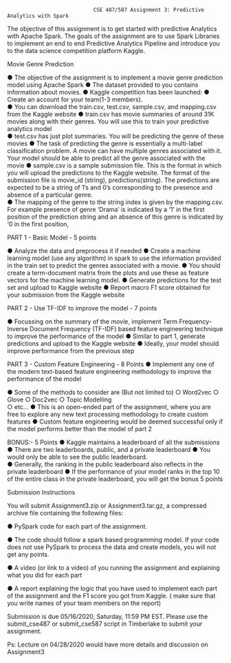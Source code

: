                                 CSE 487/587 Assignment 3: Predictive Analytics with Spark 
 
 
The objective of this assignment is to get started with predictive Analytics with Apache Spark. The goals of the assignment are to use Spark Libraries to implement an end to end Predictive Analytics Pipeline and introduce you to the data science competition platform Kaggle. 
 
 
Movie Genre Prediction 
 
●	The objective of the assignment is to implement a movie genre prediction model using Apache Spark 
●	The dataset provided to you contains information about movies.
●		Kaggle competition has been launched:
●		Create an account for your team(1-3 members).  
●	You can download the train.csv, test.csv, sample.csv, and mapping.csv from the Kaggle website 
●	train.csv has movie summaries of around 31K movies along with their genres. You will use this to train your predictive analytics model  
●	test.csv has just plot summaries. You will be predicting the genre of these movies 
●	The task of predicting the genre is essentially a multi-label classification problem. A movie can have multiple genres associated with it. Your model should be able to predict all the genre associated with the movie 
●	sample.csv is a sample submission file. This is the format in which you will upload the predictions to the Kaggle website. The format of the submission file is movie_id (string), predictions(string). The predictions are expected to be a string of 1’s and 0’s corresponding to the presence and absence of a particular genre.  
●	The mapping of the genre to the string index is given by the mapping.csv. For example presence of genre ‘Drama’ is indicated by a ‘1’ in the first position of the prediction string and an absence of this genre is indicated by ‘0 in the first position, 
 
 
PART 1 - Basic Model -  5 points  
 
●	Analyze the data and preprocess it if needed 
●	Create a machine learning model (use any algorithm) in spark to use the information provided in the train set to predict the genres associated with a movie. 
●	You should create a term-document matrix from the plots and use these as feature vectors for the machine learning model. 
●	Generate predictions for the test set and upload to Kaggle website 
●	Report macro F1 score obtained for your submission from the Kaggle website 
 
 
PART 2 - Use TF-IDF to improve the model - 7 points 
 
●	Focussing on the summary of the movie, implement Term Frequency-Inverse Document Frequency (TF-IDF)  based feature engineering technique to improve the performance of the model 
●	Similar to part 1, generate predictions and upload to the Kaggle website 
●	Ideally, your model should improve performance from the previous step 
 
 
PART 3 - Custom Feature Engineering - 8 Points 
●	Implement any one of the modern text-based feature engineering methodology to improve the performance of the model 
 
●	Some of the methods to consider are (But not limited to) 
	○	Word2vec 
	○	Glove 
	○	Doc2vec 
	○	Topic Modelling  
	○	etc… 
●	This is an open-ended part of the assignment, where you are free to explore any new text processing methodology to create custom features 
●	Custom feature engineering would be deemed successful only if the model performs better than the model of part 2 
 
 
BONUS:- 5 Points 
●	Kaggle maintains a leaderboard of all the submissions 
●	There are two leaderboards, public, and a private leaderboard ●	You would only be able to see the public leaderboard.  
●	Generally, the ranking in the public leaderboard also reflects in the private leaderboard 
●	If the performance of your model ranks in the top 10 of the entire class in the private leaderboard, you will get the bonus 5 points 
 
Submission Instructions  
 
You will submit Assignment3.zip or Assignment3.tar.gz, a compressed archive file containing the following files: 
 
●	PySpark code for each part of the assignment.  
 
●	The code should follow a spark based programming model. If your code does not use PySpark to process the data and create models, you will not get any points. 
 
●	A video (or link to a video) of you running the assignment and explaining what you did for each part 
 
●	A report explaining the logic that you have used to implement each part of the assignment and the F1 score you got from Kaggle. ( make sure that you write names of your team members on the report) 
  
Submission is due 05/16/2020, Saturday, 11:59 PM EST. Please use the submit_cse487 or submit_cse587 script in Timberlake to submit your assignment.  
 
Ps: Lecture on 04/28/2020 would have more details and discussion on Assignment3 
